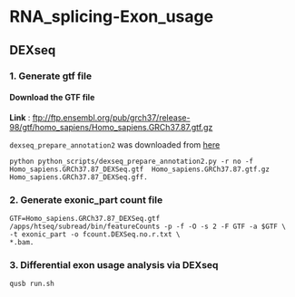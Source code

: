 # RNA_splicing-Exon_usage

## DEXseq
### 1. Generate gtf file
#### Download the GTF file
**Link** : ftp://ftp.ensembl.org/pub/grch37/release-98/gtf/homo_sapiens/Homo_sapiens.GRCh37.87.gtf.gz

`dexseq_prepare_annotation2` was downloaded from [here](https://pypi.org/project/dexseq_prepare_annotation2/#description)

```
python python_scripts/dexseq_prepare_annotation2.py -r no -f Homo_sapiens.GRCh37.87_DEXSeq.gtf  Homo_sapiens.GRCh37.87.gtf.gz Homo_sapiens.GRCh37.87_DEXSeq.gff.
```

### 2. Generate exonic_part count file
```
GTF=Homo_sapiens.GRCh37.87_DEXSeq.gtf
/apps/htseq/subread/bin/featureCounts -p -f -O -s 2 -F GTF -a $GTF \
-t exonic_part -o fcount.DEXSeq.no.r.txt \
*.bam.
```

### 3. Differential exon usage analysis via DEXseq
```
qusb run.sh
```



